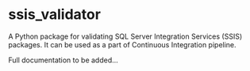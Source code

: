 # ssis_validator
A Python package for validating SQL Server Integration Services (SSIS) packages. It can be used as a part of Continuous Integration pipeline.

Full documentation to be added...